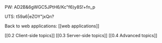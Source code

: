 
PW: AD2B&6gWGC5JPtH6/Kc"f6)y8S!+fn_p

UTS: t59a6|eZOY"jxQn?

Back to web applications: [[web applications]]

[[0.2 Client-side topics]]
[[0.3 Server-side topics]]
[[0.4 Advanced topics]]







